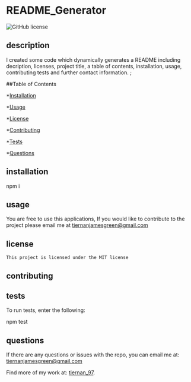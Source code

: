 # README_Generator
  ![GitHub license](https://img.shields.io/badge/license-MIT-blue.svg)
  
  ## description
  
  I created some code which dynamically generates a README including decription, licenses, project title, a table of contents, installation, usage, contributing tests and further contact information. ;

  ##Table of Contents

  *[Installation](#installation)

  *[Usage](#usage)

  
*[License](#license)

  *[Contributing](#contributing)

  *[Tests](#tests)

  *[Questions](#questions)

  ## installation

  npm i

  ## usage

  You are free to use this applications, If you would like to contribute to the project please email me at tiernanjamesgreen@gmail.com

  ## license
    
    This project is licensed under the MIT license

  ## contributing

  

  ## tests

  To run tests, enter the following:

  npm test

  ## questions

  If there are any questions or issues with the repo, you can email me at:
  tiernanjamesgreen@gmail.com

  Find more of my work at: [tiernan_97](https://github.com/tiernan_97/).


